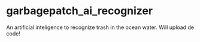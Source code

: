 # garbagepatch_ai_recognizer
An artificial inteligence to recognize trash in the ocean water.
Will upload de code!
